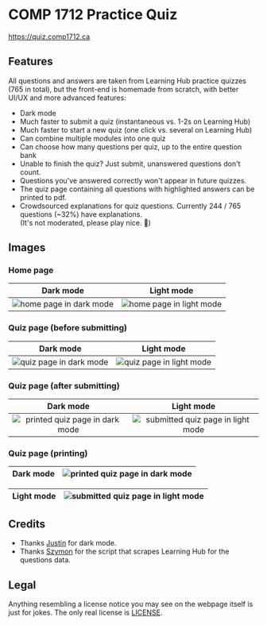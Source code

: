 # COMP 1712 Practice Quiz

<https://quiz.comp1712.ca>

## Features

All questions and answers are taken from Learning Hub practice quizzes (765 in total), but the front-end is homemade from scratch, with better UI/UX and more advanced features:

- Dark mode
- Much faster to submit a quiz (instantaneous vs. 1-2s on Learning Hub)
- Much faster to start a new quiz (one click vs. several on Learning Hub)
- Can combine multiple modules into one quiz
- Can choose how many questions per quiz, up to the entire question bank
- Unable to finish the quiz? Just submit, unanswered questions don't count.
- Questions you've answered correctly won't appear in future quizzes.
- The quiz page containing all questions with highlighted answers can be printed to pdf.
- Crowdsourced explanations for quiz questions. Currently 244 / 765 questions (~32%) have explanations.<br>
  (It's not moderated, please play nice. 🙏)

## Images

### Home page

|                    Dark mode                     |                     Light mode                     |
| :----------------------------------------------: | :------------------------------------------------: |
| ![home page in dark mode](/images/home-dark.png) | ![home page in light mode](/images/home-light.png) |

### Quiz page (before submitting)

|                    Dark mode                     |                     Light mode                     |
| :----------------------------------------------: | :------------------------------------------------: |
| ![quiz page in dark mode](/images/quiz-dark.png) | ![quiz page in light mode](/images/quiz-light.png) |

### Quiz page (after submitting)

|                             Dark mode                              |                               Light mode                               |
| :----------------------------------------------------------------: | :--------------------------------------------------------------------: |
| ![printed quiz page in dark mode](/images/quiz-submitted-dark.png) | ![submitted quiz page in light mode](/images/quiz-submitted-light.png) |

### Quiz page (printing)

| Dark mode | ![printed quiz page in dark mode](/images/quiz-printed-dark.png) |
| :-------: | :--------------------------------------------------------------: |

| Light mode | ![submitted quiz page in light mode](/images/quiz-printed-light.png) |
| :--------: | :------------------------------------------------------------------: |

## Credits

- Thanks [Justin](https://github.com/JCardas) for dark mode.
- Thanks [Szymon](https://github.com/SzymZem) for the script that scrapes Learning Hub for the questions data.

## Legal

Anything resembling a license notice you may see on the webpage itself is just for jokes. The only real license is [LICENSE](LICENSE).
